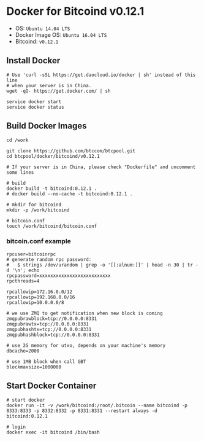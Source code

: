Docker for Bitcoind v0.12.1
============================

* OS: `Ubuntu 14.04 LTS`
* Docker Image OS: `Ubuntu 16.04 LTS`
* Bitcoind: `v0.12.1`

## Install Docker

```
# Use 'curl -sSL https://get.daocloud.io/docker | sh' instead of this line
# when your server is in China.
wget -qO- https://get.docker.com/ | sh

service docker start
service docker status
```

## Build Docker Images

```
cd /work

git clone https://github.com/btccom/btcpool.git
cd btcpool/docker/bitcoind/v0.12.1

# If your server is in China, please check "Dockerfile" and uncomment some lines

# build
docker build -t bitcoind:0.12.1 .
# docker build --no-cache -t bitcoind:0.12.1 .

# mkdir for bitcoind
mkdir -p /work/bitcoind

# bitcoin.conf
touch /work/bitcoind/bitcoin.conf
```

### bitcoin.conf example

```
rpcuser=bitcoinrpc
# generate random rpc password:
#   $ strings /dev/urandom | grep -o '[[:alnum:]]' | head -n 30 | tr -d '\n'; echo
rpcpassword=xxxxxxxxxxxxxxxxxxxxxxxxxx
rpcthreads=4

rpcallowip=172.16.0.0/12
rpcallowip=192.168.0.0/16
rpcallowip=10.0.0.0/8

# we use ZMQ to get notification when new block is coming
zmqpubrawblock=tcp://0.0.0.0:8331
zmqpubrawtx=tcp://0.0.0.0:8331
zmqpubhashtx=tcp://0.0.0.0:8331
zmqpubhashblock=tcp://0.0.0.0:8331

# use 2G memory for utxo, depends on your machine's memory
dbcache=2000

# use 1MB block when call GBT
blockmaxsize=1000000
```

## Start Docker Container

```
# start docker
docker run -it -v /work/bitcoind:/root/.bitcoin --name bitcoind -p 8333:8333 -p 8332:8332 -p 8331:8331 --restart always -d bitcoind:0.12.1

# login
docker exec -it bitcoind /bin/bash
```
